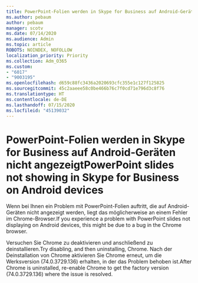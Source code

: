 ```yaml
---
title: PowerPoint-Folien werden in Skype for Business auf Android-Geräten nicht angezeigt
ms.author: pebaum
author: pebaum
manager: scotv
ms.date: 07/14/2020
ms.audience: Admin
ms.topic: article
ROBOTS: NOINDEX, NOFOLLOW
localization_priority: Priority
ms.collection: Adm_O365
ms.custom:
- "6017"
- "9003195"
ms.openlocfilehash: d659c88fc3436a2020693cfc355e1c127f125825
ms.sourcegitcommit: 45c2aaeee58c0be466b76c7f0cd71e796d3c8f76
ms.translationtype: HT
ms.contentlocale: de-DE
ms.lasthandoff: 07/15/2020
ms.locfileid: "45139032"
---
```

# <a name="powerpoint-slides-not-showing-in-skype-for-business-on-android-devices"></a><span data-ttu-id="98add-102">PowerPoint-Folien werden in Skype for Business auf Android-Geräten nicht angezeigt</span><span class="sxs-lookup"><span data-stu-id="98add-102">PowerPoint slides not showing in Skype for Business on Android devices</span></span>

<span data-ttu-id="98add-103">Wenn bei Ihnen ein Problem mit PowerPoint-Folien auftritt, die auf Android-Geräten nicht angezeigt werden, liegt das möglicherweise an einem Fehler im Chrome-Browser.</span><span class="sxs-lookup"><span data-stu-id="98add-103">If you experience a problem with PowerPoint slides not displaying on Android devices, this might be due to a bug in the Chrome browser.</span></span>

<span data-ttu-id="98add-104">Versuchen Sie Chrome zu deaktivieren und anschließend zu deinstallieren.</span><span class="sxs-lookup"><span data-stu-id="98add-104">Try disabling, and then uninstalling, Chrome.</span></span> <span data-ttu-id="98add-105">Nach der Deinstallation von Chrome aktivieren Sie Chrome erneut, um die Werksversion (74.0.3729.136) erhalten, in der das Problem behoben ist.</span><span class="sxs-lookup"><span data-stu-id="98add-105">After Chrome is uninstalled, re-enable Chrome to get the factory version (74.0.3729.136) where the issue is resolved.</span></span>